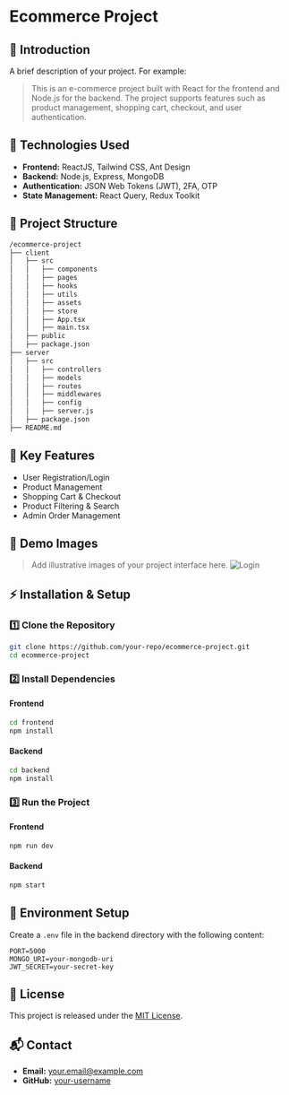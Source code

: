 # Ecommerce Project

## 📌 Introduction

A brief description of your project. For example:

> This is an e-commerce project built with React for the frontend and Node.js for the backend. The project supports features such as product management, shopping cart, checkout, and user authentication.

## 🚀 Technologies Used

- **Frontend:** ReactJS, Tailwind CSS, Ant Design
- **Backend:** Node.js, Express, MongoDB
- **Authentication:** JSON Web Tokens (JWT), 2FA, OTP
- **State Management:** React Query, Redux Toolkit

## 📂 Project Structure

```bash
/ecommerce-project
├── client
│   ├── src
│   │   ├── components
│   │   ├── pages
│   │   ├── hooks
│   │   ├── utils
│   │   ├── assets
│   │   ├── store
│   │   ├── App.tsx
│   │   ├── main.tsx
│   ├── public
│   ├── package.json
├── server
│   ├── src
│   │   ├── controllers
│   │   ├── models
│   │   ├── routes
│   │   ├── middlewares
│   │   ├── config
│   │   ├── server.js
│   ├── package.json
├── README.md
```

## 🌟 Key Features

- User Registration/Login
- Product Management
- Shopping Cart & Checkout
- Product Filtering & Search
- Admin Order Management

## 📸 Demo Images

> Add illustrative images of your project interface here.
> ![Login](/client/public/home.png)

## ⚡ Installation & Setup

### 1️⃣ Clone the Repository

```bash
git clone https://github.com/your-repo/ecommerce-project.git
cd ecommerce-project
```

### 2️⃣ Install Dependencies

#### Frontend

```bash
cd frontend
npm install
```

#### Backend

```bash
cd backend
npm install
```

### 3️⃣ Run the Project

#### Frontend

```bash
npm run dev
```

#### Backend

```bash
npm start
```

## 📌 Environment Setup

Create a `.env` file in the backend directory with the following content:

```env
PORT=5000
MONGO_URI=your-mongodb-uri
JWT_SECRET=your-secret-key
```

## 📜 License

This project is released under the [MIT License](LICENSE).

## 📬 Contact

- **Email:** your.email@example.com
- **GitHub:** [your-username](https://github.com/your-username)
